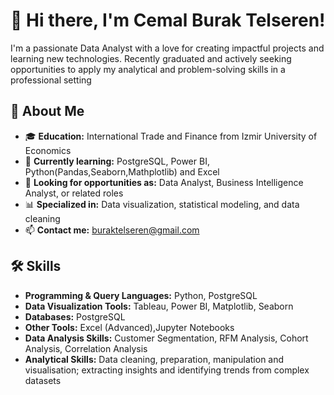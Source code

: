  # 👋 Hi there, I'm Cemal Burak Telseren!

I'm a passionate Data Analyst with a love for creating impactful projects and learning new technologies. 
Recently graduated and actively seeking opportunities to apply my analytical and problem-solving skills in a professional setting

## 📜 About Me
- 🎓 **Education:** International Trade and Finance from Izmir University of Economics
- 🌱 **Currently learning:** PostgreSQL, Power BI, Python(Pandas,Seaborn,Mathplotlib) and Excel
- 💼 **Looking for opportunities as:** Data Analyst, Business Intelligence Analyst, or related roles
- 📊 **Specialized in:** Data visualization, statistical modeling, and data cleaning
- 📫 **Contact me:** buraktelseren@gmail.com 

## 🛠️ Skills
- **Programming & Query Languages:** Python, PostgreSQL
- **Data Visualization Tools:** Tableau, Power BI, Matplotlib, Seaborn
- **Databases:** PostgreSQL
- **Other Tools:** Excel (Advanced),Jupyter Notebooks
- **Data Analysis Skills:** Customer Segmentation, RFM Analysis, Cohort Analysis, Correlation Analysis
- **Analytical Skills:** Data cleaning, preparation, manipulation and visualisation; extracting insights and identifying trends from complex datasets
<!---
Telseren35/Telseren35 is a ✨ special ✨ repository because its `README.md` (this file) appears on your GitHub profile.
You can click the Preview link to take a look at your changes.
--->
